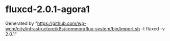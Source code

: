 # fluxcd-2.0.1-agora1

Generated by "https://github.com/wp-wcm/city/infrastructure/k8s/common/flux-system/bin/import.sh -t fluxcd -v 2.0.1"
